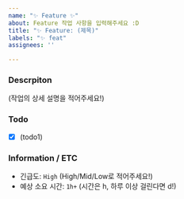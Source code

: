 ```yaml
---
name: "✨ Feature ✨"
about: Feature 작업 사항을 입력해주세요 :D
title: "✨ Feature: (제목)"
labels: "✨ feat"
assignees: ''

---
```


### Descrpiton
(작업의 상세 설명을 적어주세요!)

### Todo
- [x] (todo1)

### Information / ETC
- 긴급도: `High` (High/Mid/Low로 적어주세요!)
- 예상 소요 시간: `1h+` (시간은 h, 하루 이상 걸린다면 d!)
